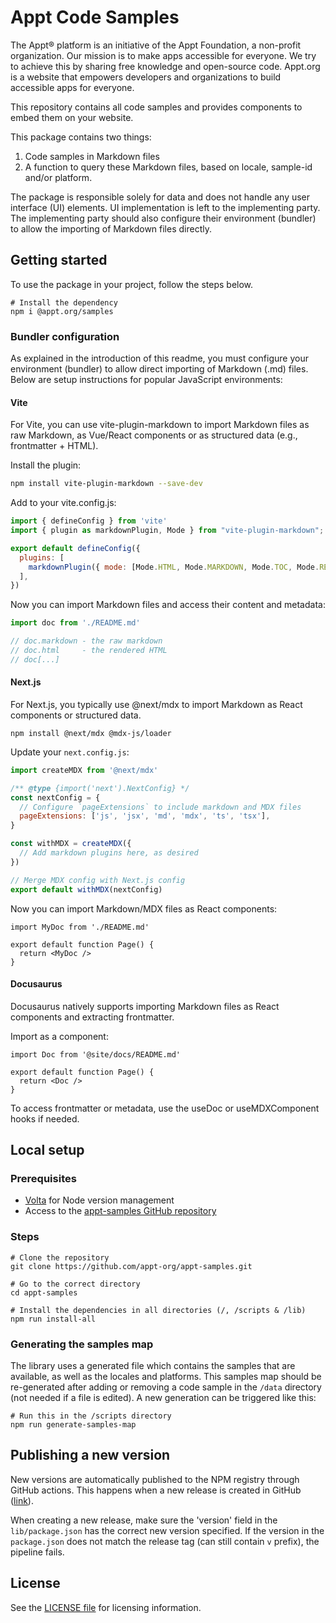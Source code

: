 # Appt Code Samples

The Appt® platform is an initiative of the Appt Foundation, a non-profit organization. Our mission is to make apps
accessible for everyone. We try to achieve this by sharing free knowledge and open-source code. Appt.org is a website
that empowers developers and organizations to build accessible apps for everyone.

This repository contains all code samples and provides components to embed them on your website.

This package contains two things:

1. Code samples in Markdown files
2. A function to query these Markdown files, based on locale, sample-id and/or platform.

The package is responsible solely for data and does not handle any user interface (UI) elements. UI
implementation is left to the implementing party. The implementing party should also configure their environment
(bundler) to allow the importing of Markdown files directly.

## Getting started

To use the package in your project, follow the steps below.

```shell
# Install the dependency
npm i @appt.org/samples
```

### Bundler configuration

As explained in the introduction of this readme, you must configure your environment (bundler) to allow direct importing
of Markdown (.md) files. Below are setup instructions for popular JavaScript environments:

#### Vite

For Vite, you can use vite-plugin-markdown to import Markdown files as raw Markdown, as Vue/React components or as
structured data (e.g., frontmatter + HTML).

Install the plugin:

```bash
npm install vite-plugin-markdown --save-dev
```

Add to your vite.config.js:

```js
import { defineConfig } from 'vite'
import { plugin as markdownPlugin, Mode } from "vite-plugin-markdown";

export default defineConfig({
  plugins: [
    markdownPlugin({ mode: [Mode.HTML, Mode.MARKDOWN, Mode.TOC, Mode.REACT, Mode.VUE] }) // Choose modes as needed
  ],
})
```

Now you can import Markdown files and access their content and metadata:

```js
import doc from './README.md'

// doc.markdown - the raw markdown
// doc.html     - the rendered HTML
// doc[...]
```

#### Next.js

For Next.js, you typically use @next/mdx to import Markdown as React components or structured data.

```shell
npm install @next/mdx @mdx-js/loader
```

Update your `next.config.js`:

```js
import createMDX from '@next/mdx'

/** @type {import('next').NextConfig} */
const nextConfig = {
  // Configure `pageExtensions` to include markdown and MDX files
  pageExtensions: ['js', 'jsx', 'md', 'mdx', 'ts', 'tsx'],
}

const withMDX = createMDX({
  // Add markdown plugins here, as desired
})

// Merge MDX config with Next.js config
export default withMDX(nextConfig)
```

Now you can import Markdown/MDX files as React components:

```tsx
import MyDoc from './README.md'

export default function Page() {
  return <MyDoc />
}
```

#### Docusaurus

Docusaurus natively supports importing Markdown files as React components and extracting frontmatter.

Import as a component:

```tsx
import Doc from '@site/docs/README.md'

export default function Page() {
  return <Doc />
}
```

To access frontmatter or metadata, use the useDoc or useMDXComponent hooks if needed.

## Local setup

### Prerequisites

<!-- 
   Which software or libraries are needed to be able to install this project?
 -->

- [Volta](https://volta.sh/) for Node version management
- Access to the [appt-samples GitHub repository](https://github.com/appt-org/appt-samples)

### Steps

```shell
# Clone the repository
git clone https://github.com/appt-org/appt-samples.git

# Go to the correct directory
cd appt-samples

# Install the dependencies in all directories (/, /scripts & /lib)
npm run install-all
```

### Generating the samples map

The library uses a generated file which contains the samples that are available, as well as the locales and platforms.
This samples map should be re-generated after adding or removing a code sample in the `/data` directory (not needed if a
file is edited). A new generation can be triggered like this:

```shell
# Run this in the /scripts directory
npm run generate-samples-map
```

## Publishing a new version

New versions are automatically published to the NPM registry through GitHub actions. This happens when a new release is
created in GitHub ([link](https://github.com/appt-org/appt-samples/releases/new)).

When creating a new release, make sure the 'version' field in the `lib/package.json` has the correct new version
specified. If the version in the `package.json` does not match the release tag (can still contain `v` prefix), the
pipeline fails.

## License

See the [LICENSE file](./LICENSE) for licensing information.
